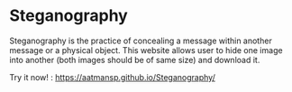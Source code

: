 # Steganography
Steganography is the practice of concealing a message within another message or a physical object.
This website allows user to hide one image into another (both images should be of same size) and download it. 

Try it now! : https://aatmansp.github.io/Steganography/
